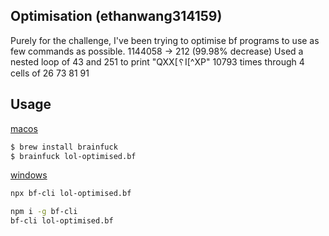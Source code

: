## Optimisation (ethanwang314159)
Purely for the challenge, I've been trying to optimise bf programs to use as few commands as possible.
1144058 -> 212 (99.98% decrease)
Used a nested loop of 43 and 251 to print "QXX[␦I[^XP" 10793 times through 4 cells of 26 73 81 91

## Usage

[macos](https://formulae.brew.sh/formula/brainfuck)
```bash
$ brew install brainfuck
$ brainfuck lol-optimised.bf
```

[windows](https://github.com/aapzu/bf-cli)
```bash
npx bf-cli lol-optimised.bf

npm i -g bf-cli
bf-cli lol-optimised.bf
```

